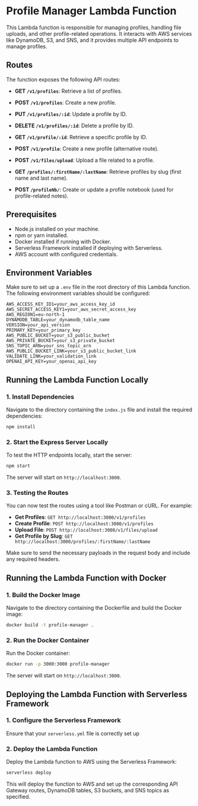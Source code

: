 # Profile Manager Lambda Function

This Lambda function is responsible for managing profiles, handling file uploads, and other profile-related operations. It interacts with AWS services like DynamoDB, S3, and SNS, and it provides multiple API endpoints to manage profiles.

## Routes

The function exposes the following API routes:

- **GET `/v1/profiles`**: Retrieve a list of profiles.
- **POST `/v1/profiles`**: Create a new profile.
- **PUT `/v1/profiles/:id`**: Update a profile by ID.
- **DELETE `/v1/profiles/:id`**: Delete a profile by ID.

- **GET `/v1/profile/:id`**: Retrieve a specific profile by ID.
- **POST `/v1/profile`**: Create a new profile (alternative route).

- **POST `/v1/files/upload`**: Upload a file related to a profile.

- **GET `/profiles/:firstName/:lastName`**: Retrieve profiles by slug (first name and last name).

- **POST `/profileNb/`**: Create or update a profile notebook (used for profile-related notes).

## Prerequisites

- Node.js installed on your machine.
- npm or yarn installed.
- Docker installed if running with Docker.
- Serverless Framework installed if deploying with Serverless.
- AWS account with configured credentials.

## Environment Variables

Make sure to set up a `.env` file in the root directory of this Lambda function. The following environment variables should be configured:

```env
AWS_ACCESS_KEY_ID1=your_aws_access_key_id
AWS_SECRET_ACCESS_KEY1=your_aws_secret_access_key
AWS_REGION1=eu-north-1
DYNAMODB_TABLE=your_dynamodb_table_name
VERSION=your_api_version
PRIMARY_KEY=your_primary_key
AWS_PUBLIC_BUCKET=your_s3_public_bucket
AWS_PRIVATE_BUCKET=your_s3_private_bucket
SNS_TOPIC_ARN=your_sns_topic_arn
AWS_PUBLIC_BUCKET_LINK=your_s3_public_bucket_link
VALIDATE_LINK=your_validation_link
OPENAI_API_KEY=your_openai_api_key
```

## Running the Lambda Function Locally

### 1. Install Dependencies

Navigate to the directory containing the `index.js` file and install the required dependencies:

```bash
npm install
```

### 2. Start the Express Server Locally

To test the HTTP endpoints locally, start the server:

```bash
npm start
```

The server will start on `http://localhost:3000`.

### 3. Testing the Routes

You can now test the routes using a tool like Postman or cURL. For example:

- **Get Profiles**: `GET http://localhost:3000/v1/profiles`
- **Create Profile**: `POST http://localhost:3000/v1/profiles`
- **Upload File**: `POST http://localhost:3000/v1/files/upload`
- **Get Profile by Slug**: `GET http://localhost:3000/profiles/:firstName/:lastName`

Make sure to send the necessary payloads in the request body and include any required headers.

## Running the Lambda Function with Docker

### 1. Build the Docker Image

Navigate to the directory containing the Dockerfile and build the Docker image:

```bash
docker build -t profile-manager .
```

### 2. Run the Docker Container

Run the Docker container:

```bash
docker run -p 3000:3000 profile-manager
```

The server will start on `http://localhost:3000`.

## Deploying the Lambda Function with Serverless Framework

### 1. Configure the Serverless Framework

Ensure that your `serverless.yml` file is correctly set up

### 2. Deploy the Lambda Function

Deploy the Lambda function to AWS using the Serverless Framework:

```bash
serverless deploy
```

This will deploy the function to AWS and set up the corresponding API Gateway routes, DynamoDB tables, S3 buckets, and SNS topics as specified.
